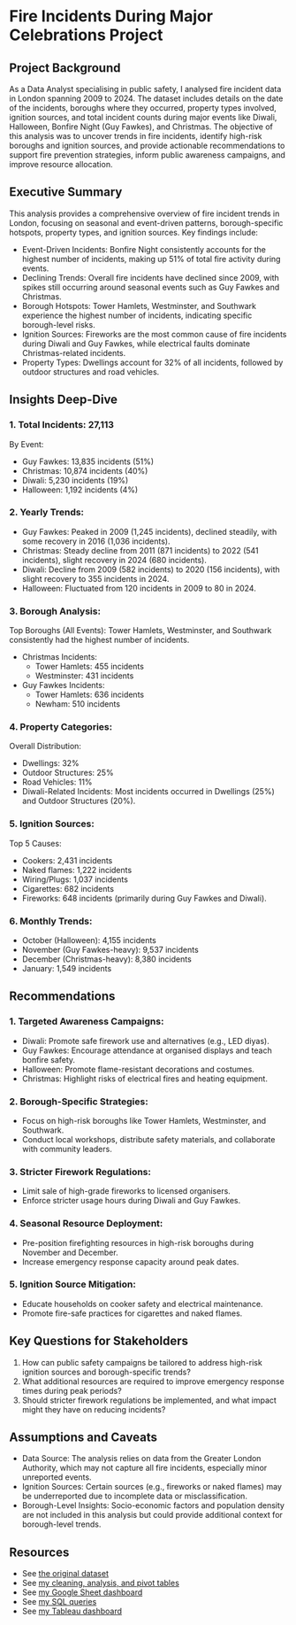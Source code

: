 # Fire Incidents During Major Celebrations Project

## Project Background
As a Data Analyst specialising in public safety, I analysed fire incident data in London spanning 2009 to 2024. The dataset includes details on the date of the incidents, boroughs where they occurred, property types involved, ignition sources, and total incident counts during major events like Diwali, Halloween, Bonfire Night (Guy Fawkes), and Christmas. The objective of this analysis was to uncover trends in fire incidents, identify high-risk boroughs and ignition sources, and provide actionable recommendations to support fire prevention strategies, inform public awareness campaigns, and improve resource allocation.

## Executive Summary
This analysis provides a comprehensive overview of fire incident trends in London, focusing on seasonal and event-driven patterns, borough-specific hotspots, property types, and ignition sources. Key findings include:
  - Event-Driven Incidents: Bonfire Night consistently accounts for the highest number of incidents, making up 51% of total fire activity during events.
  - Declining Trends: Overall fire incidents have declined since 2009, with spikes still occurring around seasonal events such as Guy Fawkes and Christmas.
   - Borough Hotspots: Tower Hamlets, Westminster, and Southwark experience the highest number of incidents, indicating specific borough-level risks.
  - Ignition Sources: Fireworks are the most common cause of fire incidents during Diwali and Guy Fawkes, while electrical faults dominate Christmas-related incidents.
  - Property Types: Dwellings account for 32% of all incidents, followed by outdoor structures and road vehicles.

## Insights Deep-Dive
### 1. Total Incidents: 27,113
By Event:
  -  Guy Fawkes: 13,835 incidents (51%)
  - Christmas: 10,874 incidents (40%)
  - Diwali: 5,230 incidents (19%)
  - Halloween: 1,192 incidents (4%)

### 2. Yearly Trends:
  - Guy Fawkes: Peaked in 2009 (1,245 incidents), declined steadily, with some recovery in 2016 (1,036 incidents).
  - Christmas: Steady decline from 2011 (871 incidents) to 2022 (541 incidents), slight recovery in 2024 (680 incidents).
  - Diwali: Decline from 2009 (582 incidents) to 2020 (156 incidents), with slight recovery to 355 incidents in 2024.
  - Halloween: Fluctuated from 120 incidents in 2009 to 80 in 2024.

### 3. Borough Analysis:
Top Boroughs (All Events): Tower Hamlets, Westminster, and Southwark consistently had the highest number of incidents.
- Christmas Incidents: 
  - Tower Hamlets: 455 incidents
  - Westminster: 431 incidents
- Guy Fawkes Incidents:
  - Tower Hamlets: 636 incidents
  - Newham: 510 incidents

### 4. Property Categories:
Overall Distribution:
  - Dwellings: 32%
  - Outdoor Structures: 25%
  - Road Vehicles: 11%
  - Diwali-Related Incidents: Most incidents occurred in Dwellings (25%) and Outdoor Structures (20%).

### 5. Ignition Sources:
Top 5 Causes:
  - Cookers: 2,431 incidents
  - Naked flames: 1,222 incidents
  - Wiring/Plugs: 1,037 incidents
  - Cigarettes: 682 incidents
  - Fireworks: 648 incidents (primarily during Guy Fawkes and Diwali).

### 6. Monthly Trends:
  - October (Halloween): 4,155 incidents
  - November (Guy Fawkes-heavy): 9,537 incidents
  - December (Christmas-heavy): 8,380 incidents
  - January: 1,549 incidents

## Recommendations
### 1. Targeted Awareness Campaigns:
  - Diwali: Promote safe firework use and alternatives (e.g., LED diyas).
  - Guy Fawkes: Encourage attendance at organised displays and teach bonfire safety.
  - Halloween: Promote flame-resistant decorations and costumes.
  - Christmas: Highlight risks of electrical fires and heating equipment.

### 2. Borough-Specific Strategies:
  - Focus on high-risk boroughs like Tower Hamlets, Westminster, and Southwark.
  - Conduct local workshops, distribute safety materials, and collaborate with community leaders.

### 3. Stricter Firework Regulations:
  - Limit sale of high-grade fireworks to licensed organisers.
  - Enforce stricter usage hours during Diwali and Guy Fawkes.

### 4. Seasonal Resource Deployment:
  - Pre-position firefighting resources in high-risk boroughs during November and December.
  - Increase emergency response capacity around peak dates.

### 5. Ignition Source Mitigation:
  - Educate households on cooker safety and electrical maintenance.
  - Promote fire-safe practices for cigarettes and naked flames.

## Key Questions for Stakeholders
1. How can public safety campaigns be tailored to address high-risk ignition sources and borough-specific trends?
2. What additional resources are required to improve emergency response times during peak periods?
3. Should stricter firework regulations be implemented, and what impact might they have on reducing incidents?

## Assumptions and Caveats
  - Data Source: The analysis relies on data from the Greater London Authority, which may not capture all fire incidents, especially minor unreported events.
  - Ignition Sources: Certain sources (e.g., fireworks or naked flames) may be underreported due to incomplete data or misclassification.
- Borough-Level Insights: Socio-economic factors and population density are not included in this analysis but could provide additional context for borough-level trends.

## Resources
- See [the original dataset](https://github.com/Mazedaa/Fire-Incidents-MajorEvents-Project/blob/main/original_fire_events.xlsx%20-%20dataset.csv)
- See [my cleaning, analysis, and pivot tables](https://github.com/Mazedaa/Fire-Incidents-MajorEvents-Project/blob/main/fire_events_clean.xlsx)
- See [my Google Sheet dashboard](https://github.com/Mazedaa/Fire-Incidents-MajorEvents-Project/blob/main/GoogleSheetDashboard.png)
- See [my SQL queries](https://github.com/Mazedaa/Fire-Incidents-MajorEvents-Project/blob/main/fire_incidents_events.sql)
- See [my Tableau dashboard](https://github.com/Mazedaa/Fire-Incidents-MajorEvents-Project/blob/main/TableauDashboard.png)
  
